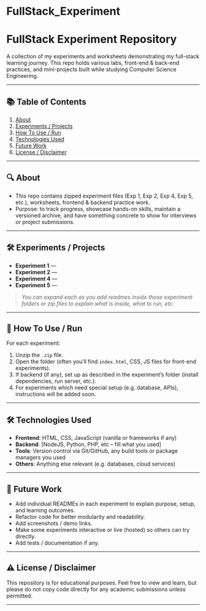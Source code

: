 # FullStack_Experiment

# FullStack Experiment Repository

A collection of my experiments and worksheets demonstrating my full-stack learning journey. This repo holds various labs, front-end & back-end practices, and mini-projects built while studying Computer Science Engineering.

---

## 📚 Table of Contents

1. [About](#-about)  
2. [Experiments / Projects](#-experiments--projects)  
3. [How To Use / Run](#-how-to-use--run)  
4. [Technologies Used](#-technologies-used)  
5. [Future Work](#-future-work)  
6. [License / Disclaimer](#-license--disclaimer)  

---

## 🔍 About

- This repo contains zipped experiment files (Exp 1, Exp 2, Exp 4, Exp 5, etc.), worksheets, frontend & backend practice work.  
- Purpose: to track progress, showcase hands-on skills, maintain a versioned archive, and have something concrete to show for interviews or project submissions.  

---

## 🛠 Experiments / Projects

- **Experiment 1** — 
- **Experiment 2** — 
- **Experiment 4** — 
- **Experiment 5** —  

> _You can expand each as you add readmes inside those experiment folders or zip files to explain what is inside, what to run, etc._

---

## 🚀 How To Use / Run

For each experiment:

1. Unzip the `.zip` file.  
2. Open the folder (often you’ll find `index.html`, CSS, JS files for front-end experiments).  
3. If backend (if any), set up as described in the experiment’s folder (install dependencies, run server, etc.).  
4. For experiments which need special setup (e.g. database, APIs), instructions will be added soon.  

---

## 🛠 Technologies Used

- **Frontend**: HTML, CSS, JavaScript (vanilla or frameworks if any)  
- **Backend**: [NodeJS, Python, PHP, etc – fill what you used]  
- **Tools**: Version control via Git/GitHub, any build tools or package managers you used  
- **Others**: Anything else relevant (e.g. databases, cloud services)  

---

## 🎯 Future Work

- Add individual READMEs in each experiment to explain purpose, setup, and learning outcomes.  
- Refactor code for better modularity and readability.  
- Add screenshots / demo links.  
- Make some experiments interactive or live (hosted) so others can try directly.  
- Add tests / documentation if any.  

---

## ⚠️ License / Disclaimer

This repository is for educational purposes. Feel free to view and learn, but please do not copy code directly for any academic submissions unless permitted.  

---

